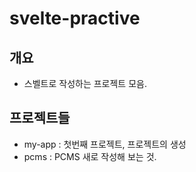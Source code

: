 # svelte-practive

## 개요

- 스벨트로 작성하는 프로젝트 모음.
  
## 프로젝트들

- my-app : 첫번째 프로젝트, 프로젝트의 생성
- pcms : PCMS 새로 작성해 보는 것.
